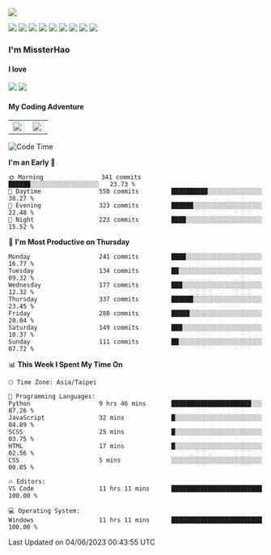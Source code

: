 ![](https://komarev.com/ghpvc/?username=MissterHao&color=ff69b4)

[![](https://img.shields.io/badge/Amazon%20AWS-%23232F3E?logo=amazon-aws&logoColor=white&style=for-the-badge)](https://aws.amazon.com/)
[![](https://img.shields.io/badge/Python-3776AB?style=for-the-badge&logo=python&logoColor=white)](https://www.djangoproject.com/)
[![](https://img.shields.io/badge/Django-092E20?style=for-the-badge&logo=django&logoColor=white)](https://www.python.org/)
[![](https://img.shields.io/badge/Rust-%23EB6400?style=for-the-badge&logo=rust&logoColor=white)](https://www.python.org/)
[![](https://img.shields.io/badge/Flask-23232F3E?style=for-the-badge&logo=flask&logoColor=white)](https://flask.palletsprojects.com/en/2.1.x/)
[![](https://img.shields.io/badge/go-%2300ADD8.svg?&style=for-the-badge&logo=go&logoColor=white)](https://golang.org/)
[![](https://img.shields.io/badge/javascript-%23F7DF1E.svg?&style=for-the-badge&logo=javascript&logoColor=black)](https://www.javascript.com/)
[![](https://img.shields.io/badge/mysql-%234479A1.svg?&style=for-the-badge&logo=mysql&logoColor=white)](https://www.mysql.com/)
[![](https://img.shields.io/badge/docker-%232496ED.svg?&style=for-the-badge&logo=docker&logoColor=white)](https://www.docker.com/)

### I'm MissterHao

#### I love  
![](https://img.shields.io/badge/Netflix-E50914?style=for-the-badge&logo=netflix&logoColor=white)
![](https://img.shields.io/badge/YouTube-FF0000?style=for-the-badge&logo=youtube&logoColor=white)

#### My Coding Adventure
<!-- Readme stats -->
<!-- https://github.com/anuraghazra/github-readme-stats -->
<table>
<tr>
    <td valign="top" width="50%">
    <img src="https://github-readme-stats.vercel.app/api?username=MissterHao&hide_border=true&show_icons=true&locale=en" align="left" style="width: 100%" />
    </td>
    <td valign="top" width="50%">
    <img src="https://github-readme-stats.vercel.app/api/top-langs?username=MissterHao&hide_border=true&show_icons=true&locale=en&layout=compact" align="left" style="width: 100%" />
    </td>
</tr>
</table>  


<!--START_SECTION:waka-->
![Code Time](http://img.shields.io/badge/Code%20Time-717%20hrs%2030%20mins-blue)

**I'm an Early 🐤** 

```text
🌞 Morning                341 commits         ██████░░░░░░░░░░░░░░░░░░░   23.73 % 
🌆 Daytime                550 commits         ██████████░░░░░░░░░░░░░░░   38.27 % 
🌃 Evening                323 commits         ██████░░░░░░░░░░░░░░░░░░░   22.48 % 
🌙 Night                  223 commits         ████░░░░░░░░░░░░░░░░░░░░░   15.52 % 
```
📅 **I'm Most Productive on Thursday** 

```text
Monday                   241 commits         ████░░░░░░░░░░░░░░░░░░░░░   16.77 % 
Tuesday                  134 commits         ██░░░░░░░░░░░░░░░░░░░░░░░   09.32 % 
Wednesday                177 commits         ███░░░░░░░░░░░░░░░░░░░░░░   12.32 % 
Thursday                 337 commits         ██████░░░░░░░░░░░░░░░░░░░   23.45 % 
Friday                   288 commits         █████░░░░░░░░░░░░░░░░░░░░   20.04 % 
Saturday                 149 commits         ███░░░░░░░░░░░░░░░░░░░░░░   10.37 % 
Sunday                   111 commits         ██░░░░░░░░░░░░░░░░░░░░░░░   07.72 % 
```


📊 **This Week I Spent My Time On** 

```text
🕑︎ Time Zone: Asia/Taipei

💬 Programming Languages: 
Python                   9 hrs 46 mins       ██████████████████████░░░   87.26 % 
JavaScript               32 mins             █░░░░░░░░░░░░░░░░░░░░░░░░   04.89 % 
SCSS                     25 mins             █░░░░░░░░░░░░░░░░░░░░░░░░   03.75 % 
HTML                     17 mins             █░░░░░░░░░░░░░░░░░░░░░░░░   02.56 % 
CSS                      5 mins              ░░░░░░░░░░░░░░░░░░░░░░░░░   00.85 % 

🔥 Editors: 
VS Code                  11 hrs 11 mins      █████████████████████████   100.00 % 

💻 Operating System: 
Windows                  11 hrs 11 mins      █████████████████████████   100.00 % 
```


 Last Updated on 04/06/2023 00:43:55 UTC
<!--END_SECTION:waka-->

<!--
**MissterHao/MissterHao** is a ✨ _special_ ✨ repository because its `README.md` (this file) appears on your GitHub profile.

Here are some ideas to get you started:

- 🔭 I’m currently working on ...
- 🌱 I’m currently learning ...
- 👯 I’m looking to collaborate on ...
- 🤔 I’m looking for help with ...
- 💬 Ask me about ...
- 📫 How to reach me: ...
- 😄 Pronouns: ...
- ⚡ Fun fact: ...
-->
